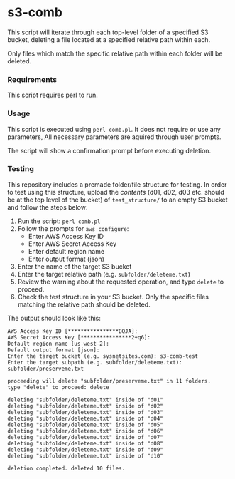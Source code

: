 # s3-comb
This script will iterate through each top-level folder of a specified S3 bucket, deleting a file located at a specified relative path within each.

Only files which match the specific relative path within each folder will be deleted.


### Requirements
This script requires perl to run.


### Usage
This script is executed using `perl comb.pl`. It does not require or use any parameters, All necessary parameters are aquired through user prompts.

The script will show a confirmation prompt before executing deletion.

### Testing
This repository includes a premade folder/file structure for testing. In order to test using this structure, upload the *contents* (d01, d02, d03 etc. should be at the top level of the bucket) of `test_structure/` to an empty S3 bucket and follow the steps below:

1. Run the script: `perl comb.pl`
2. Follow the prompts for `aws configure`:
   * Enter AWS Access Key ID
   * Enter AWS Secret Access Key
   * Enter default region name
   * Enter output format (json)
3. Enter the name of the target S3 bucket
4. Enter the target relative path (e.g. `subfolder/deleteme.txt`)
5. Review the warning about the requested operation, and type `delete` to proceed.
6. Check the test structure in your S3 bucket. Only the specific files matching the relative path should be deleted.

The output should look like this:
```
AWS Access Key ID [****************BQJA]: 
AWS Secret Access Key [****************2+q6]: 
Default region name [us-west-2]: 
Default output format [json]: 
Enter the target bucket (e.g. sysnetsites.com): s3-comb-test
Enter the target subpath (e.g. subfolder/deleteme.txt): subfolder/preserveme.txt

proceeding will delete "subfolder/preserveme.txt" in 11 folders. 
type "delete" to proceed: delete

deleting "subfolder/deleteme.txt" inside of "d01"
deleting "subfolder/deleteme.txt" inside of "d02"
deleting "subfolder/deleteme.txt" inside of "d03"
deleting "subfolder/deleteme.txt" inside of "d04"
deleting "subfolder/deleteme.txt" inside of "d05"
deleting "subfolder/deleteme.txt" inside of "d06"
deleting "subfolder/deleteme.txt" inside of "d07"
deleting "subfolder/deleteme.txt" inside of "d08"
deleting "subfolder/deleteme.txt" inside of "d09"
deleting "subfolder/deleteme.txt" inside of "d10"

deletion completed. deleted 10 files.
```

